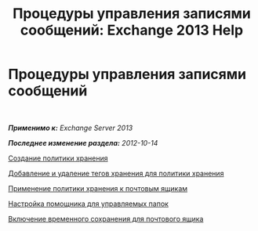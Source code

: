 ﻿---
title: 'Процедуры управления записями сообщений: Exchange 2013 Help'
TOCTitle: Процедуры управления записями сообщений
ms:assetid: bc2ff408-4a2b-4202-9515-e3e922a6320d
ms:mtpsurl: https://technet.microsoft.com/ru-ru/library/JJ150558(v=EXCHG.150)
ms:contentKeyID: 50489007
ms.date: 04/30/2018
mtps_version: v=EXCHG.150
ms.translationtype: HT
---

# Процедуры управления записями сообщений

 

_**Применимо к:** Exchange Server 2013_

_**Последнее изменение раздела:** 2012-10-14_

[Создание политики хранения](https://docs.microsoft.com/ru-ru/exchange/security-and-compliance/messaging-records-management/create-a-retention-policy)

[Добавление и удаление тегов хранения для политики хранения](add-retention-tags-to-or-remove-retention-tags-from-a-retention-policy-exchange-2013-help.md)

[Применение политики хранения к почтовым ящикам](https://docs.microsoft.com/ru-ru/exchange/security-and-compliance/messaging-records-management/apply-retention-policy)

[Настройка помощника для управляемых папок](configure-the-managed-folder-assistant-exchange-2013-help.md)

[Включение временного сохранения для почтового ящика](place-a-mailbox-on-retention-hold-exchange-2013-help.md)

